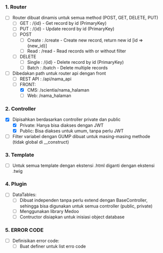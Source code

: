 ### 1. Router
  - [ ] Router dibuat dinamis untuk semua method (POST, GET, DELETE, PUT)
    - [ ] GET : /{id} - Get record by id (PrimaryKey)
    - [ ] PUT : /{id} - Update record by id (PrimaryKey)
    - [ ] POST
      - [ ] Create : /create - Create new record, return new id [id => {new_id}]
      - [ ] Read   : /read - Read records with or without filter
    - [ ] DELETE
      - [ ] Single : /{id} - Delete record by id (PrimaryKey)
      - [ ] Batch  : /batch - Delete multiple records
  - [ ] Dibedakan path untuk router api dengan front
    - [ ] REST API : /api/nama_api
    - [ ] FRONT:
      - [x] CMS: /scientia/nama_halaman
      - [ ] Web: /nama_halaman

### 2. Controller
  - [x] Dipisahkan berdasarkan controller private dan public
    - [x] Private: Hanya bisa diakses dengan JWT
    - [x] Public: Bisa diakses untuk umum, tanpa perlu JWT
  - [ ] Filter variabel dengan GUMP dibuat untuk masing-masing methode (tidak global di __construct)

### 3. Template
  - [ ] Untuk semua template dengan ekstensi .html diganti dengan ekstensi .twig

### 4. Plugin
  - [ ] DataTables:
    - [ ] Dibuat independen tanpa perlu extend dengan BaseController, sehingga bisa digunakan untuk semua controller (public, private)
    - [ ] Menggunakan library Medoo
    - [ ] Contructor disiapkan untuk inisiasi object database

### 5. ERROR CODE
  - [ ] Definisikan error code:
    - [ ] Buat definer untuk list erro code
